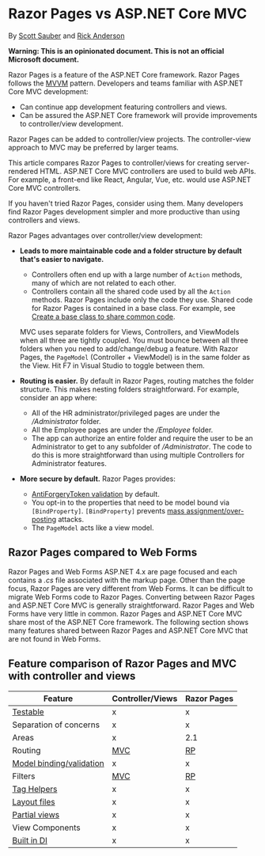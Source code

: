 # Razor Pages vs ASP.NET Core MVC

By [Scott Sauber](https://twitter.com/scottsauber) and [Rick Anderson](https://twitter.com/RickAndMSFT)

**Warning: This is an opinionated document. This is not an official Microsoft document.**  

Razor Pages is a feature of the ASP.NET Core framework. Razor Pages follows the [MVVM](/xamarin/xamarin-forms/enterprise-application-patterns/mvvm) pattern. Developers and teams familiar with ASP.NET Core MVC development:

* Can continue app development featuring controllers and views.
* Can be assured the ASP.NET Core framework will provide improvements to controller/view development.

Razor Pages can be added to controller/view projects. The controller-view approach to MVC may be preferred by larger teams.

This article compares Razor Pages to controller/views for creating server-rendered HTML. ASP.NET Core MVC controllers are used to build web APIs. For example, a front-end like React, Angular, Vue, etc. would use ASP.NET Core MVC controllers.

If you haven't tried Razor Pages, consider using them. Many developers find Razor Pages development simpler and more productive than using controllers and views.

Razor Pages advantages over controller/view development:

* **Leads to more maintainable code and a folder structure by default that's easier to navigate.**  
  * Controllers often end up with a large number of `Action` methods, many of which are not related to each other.
  * Controllers contain all the shared code used by all the `Action` methods. Razor Pages include only the code they use. Shared code for Razor Pages is contained in a base class. For example, see [Create a base class to share common code](https://docs.microsoft.com/aspnet/core/data/ef-rp/update-related-data#create-a-base-class-for-course-create-and-edit).

   MVC uses separate folders for Views, Controllers, and ViewModels when all three are tightly coupled. You must bounce between all three folders when you need to add/change/debug a feature. With Razor Pages, the `PageModel` (Controller + ViewModel) is in the same folder as the View.  Hit F7 in Visual Studio to toggle between them.

* **Routing is easier.**  By default in Razor Pages, routing matches the folder structure. This makes nesting folders straightforward.  For example, consider an app where:
  * All of the HR administrator/privileged pages are under the */Administrator* folder.
  * All the Employee pages are under the */Employee* folder.  
  * The app can authorize an entire folder and require the user to be an Administrator to get to any subfolder of */Administrator*. The code to do this is more straightforward than using multiple Controllers for Administrator features.
* **More secure by default.**  Razor Pages provides:
  * [AntiForgeryToken validation](https://docs.microsoft.com/aspnet/core/razor-pages/index?view=aspnetcore-2.1#xsrfcsrf-and-razor-pages) by default.
  * You opt-in to the properties that need to be model bound via `[BindProperty]`. `[BindProperty]` prevents [mass assignment/over-posting](https://www.owasp.org/index.php/Mass_Assignment_Cheat_Sheet) attacks.
  * The `PageModel` acts like a view model.

## Razor Pages compared to Web Forms

Razor Pages and Web Forms ASP.NET 4.x are page focused and each contains a *.cs* file associated with the markup page. Other than the page focus, Razor Pages are very different from Web Forms. It can be difficult to migrate Web Forms code to Razor Pages. Converting between Razor Pages and ASP.NET Core MVC is generally straightforward. Razor Pages and Web Forms have very little in common. Razor Pages and ASP.NET Core MVC share most of the ASP.NET Core framework. The following section shows many features shared between Razor Pages and ASP.NET Core MVC that are not found in Web Forms.

## Feature comparison of Razor Pages and MVC with controller and views

|Feature | Controller/Views | Razor Pages|
| ----| ----------------- | ------------ |
|[Testable](xref:test/index)| x | x |
|Separation of concerns| x | x |
|Areas| x | 2.1 |
| Routing | [MVC](https://docs.microsoft.com/aspnet/core/mvc/controllers/routing?view=aspnetcore-2.1) | [RP](https://docs.microsoft.com/aspnet/core/razor-pages/razor-pages-conventions?view=aspnetcore-2.1) |
| [Model binding/validation](https://docs.microsoft.com/aspnet/core/mvc/models/model-binding?view=aspnetcore-2.1) | x | x |
| Filters | [MVC](https://docs.microsoft.com/aspnet/core/mvc/controllers/filters?view=aspnetcore-2.1) | [RP](https://docs.microsoft.com/aspnet/core/razor-pages/razor-pages/filter?view=aspnetcore-2.1) |
| [Tag Helpers](https://docs.microsoft.com/aspnet/core/mvc/views/tag-helpers/intro?view=aspnetcore-2.1) | x | x |
| [Layout files](https://docs.microsoft.com/aspnet/core/mvc/views/layout?view=aspnetcore-2.1) | x | x |
|[Partial views](https://docs.microsoft.com/aspnet/core/mvc/views/partial?view=aspnetcore-2.1)| x | x |
|View Components | x | x|
|[Built in DI](https://docs.microsoft.com/aspnet/core/fundamentals/dependency-injection?view=aspnetcore-2.1) | x | x |
